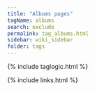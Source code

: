```yaml
---
title: "Albums pages"
tagName: albums
search: exclude
permalink: tag_albums.html
sidebar: wiki_sidebar
folder: tags
---
```

{% include taglogic.html %}

{% include links.html %}
